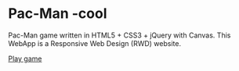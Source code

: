 # Pac-Man -cool
Pac-Man game written in HTML5 + CSS3 + jQuery with Canvas. This WebApp is a Responsive Web Design (RWD) website.

<a href="https://pacman-e281c.firebaseapp.com">Play game</a>
